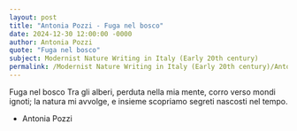 ```yaml
---
layout: post
title: "Antonia Pozzi - Fuga nel bosco"
date: 2024-12-30 12:00:00 -0000
author: Antonia Pozzi
quote: "Fuga nel bosco"
subject: Modernist Nature Writing in Italy (Early 20th century)
permalink: /Modernist Nature Writing in Italy (Early 20th century)/Antonia Pozzi/Antonia Pozzi - Fuga nel bosco
---
```


Fuga nel bosco
Tra gli alberi,
perduta nella mia mente,
corro verso mondi ignoti;
la natura mi avvolge,
e insieme scopriamo segreti
nascosti nel tempo.


- Antonia Pozzi
